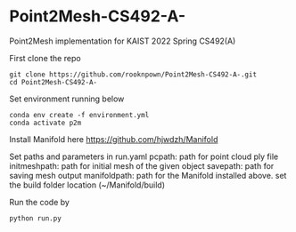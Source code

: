 # Point2Mesh-CS492-A-
Point2Mesh implementation for KAIST 2022 Spring CS492(A)

First clone the repo

```
git clone https://github.com/rooknpown/Point2Mesh-CS492-A-.git
cd Point2Mesh-CS492-A-
```
Set environment running below

```
conda env create -f environment.yml
conda activate p2m
```

Install Manifold here
https://github.com/hjwdzh/Manifold


Set paths and parameters in run.yaml
pcpath: path for point cloud ply file
initmeshpath: path for initial mesh of the given object
savepath: path for saving mesh output 
manifoldpath: path for the Manifold installed above. set the build folder location (~/Manifold/build)

Run the code by

```
python run.py

```

